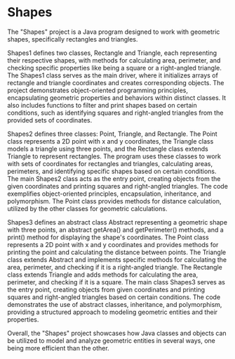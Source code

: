 # Shapes
The "Shapes" project is a Java program designed to work with geometric shapes, specifically rectangles and triangles. 

Shapes1 defines two classes, Rectangle and Triangle, each representing their respective shapes, with methods for calculating area, perimeter, and checking specific properties like being a square or a right-angled triangle. The Shapes1 class serves as the main driver, where it initializes arrays of rectangle and triangle coordinates and creates corresponding objects. The project demonstrates object-oriented programming principles, encapsulating geometric properties and behaviors within distinct classes. It also includes functions to filter and print shapes based on certain conditions, such as identifying squares and right-angled triangles from the provided sets of coordinates. 

Shapes2 defines three classes: Point, Triangle, and Rectangle. The Point class represents a 2D point with x and y coordinates, the Triangle class models a triangle using three points, and the Rectangle class extends Triangle to represent rectangles. The program uses these classes to work with sets of coordinates for rectangles and triangles, calculating areas, perimeters, and identifying specific shapes based on certain conditions. The main Shapes2 class acts as the entry point, creating objects from the given coordinates and printing squares and right-angled triangles. The code exemplifies object-oriented principles, encapsulation, inheritance, and polymorphism. The Point class provides methods for distance calculation, utilized by the other classes for geometric calculations.

Shapes3 defines an abstract class Abstract representing a geometric shape with three points, an abstract getArea() and getPerimeter() methods, and a print() method for displaying the shape's coordinates. The Point class represents a 2D point with x and y coordinates and provides methods for printing the point and calculating the distance between points. The Triangle class extends Abstract and implements specific methods for calculating the area, perimeter, and checking if it is a right-angled triangle. The Rectangle class extends Triangle and adds methods for calculating the area, perimeter, and checking if it is a square. The main class Shapes3 serves as the entry point, creating objects from given coordinates and printing squares and right-angled triangles based on certain conditions. The code demonstrates the use of abstract classes, inheritance, and polymorphism, providing a structured approach to modeling geometric entities and their properties.

Overall, the "Shapes" project showcases how Java classes and objects can be utilized to model and analyze geometric entities in several ways, one being more efficient than the other.
